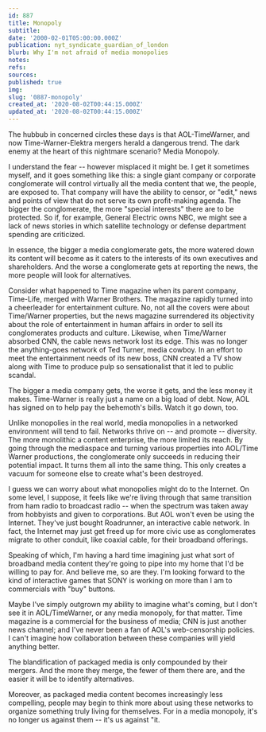 ```yaml
---
id: 887
title: Monopoly
subtitle: 
date: '2000-02-01T05:00:00.000Z'
publication: nyt_syndicate_guardian_of_london
blurb: Why I'm not afraid of media monopolies
notes: 
refs: 
sources: 
published: true
img: 
slug: '0887-monopoly'
created_at: '2020-08-02T00:44:15.000Z'
updated_at: '2020-08-02T00:44:15.000Z'
---
```

The hubbub in concerned circles these days is that AOL-TimeWarner, and now Time-Warner-Elektra mergers herald a dangerous trend. The dark enemy at the heart of this nightmare scenario? Media Monopoly.

I understand the fear -- however misplaced it might be. I get it sometimes myself, and it goes something like this: a single giant company or corporate conglomerate will control virtually all the media content that we, the people, are exposed to. That company will have the ability to censor, or "edit," news and points of view that do not serve its own profit-making agenda. The bigger the conglomerate, the more "special interests" there are to be protected. So if, for example, General Electric owns NBC, we might see a lack of news stories in which satellite technology or defense department spending are criticized.

In essence, the bigger a media conglomerate gets, the more watered down its content will become as it caters to the interests of its own executives and shareholders. And the worse a conglomerate gets at reporting the news, the more people will look for alternatives.

Consider what happened to Time magazine when its parent company, Time-Life, merged with Warner Brothers. The magazine rapidly turned into a cheerleader for entertainment culture. No, not all the covers were about Time/Warner properties, but the news magazine surrendered its objectivity about the role of entertainment in human affairs in order to sell its conglomerates products and culture. Likewise, when Time/Warner absorbed CNN, the cable news network lost its edge. This was no longer the anything-goes network of Ted Turner, media cowboy. In an effort to meet the entertainment needs of its new boss, CNN created a TV show along with Time to produce pulp so sensationalist that it led to public scandal.

The bigger a media company gets, the worse it gets, and the less money it makes. Time-Warner is really just a name on a big load of debt. Now, AOL has signed on to help pay the behemoth's bills. Watch it go down, too.

Unlike monopolies in the real world, media monopolies in a networked environment will tend to fail. Networks thrive on -- and promote -- diversity. The more monolithic a content enterprise, the more limited its reach. By going through the mediaspace and turning various properties into AOL/Time Warner productions, the conglomerate only succeeds in reducing their potential impact. It turns them all into the same thing. This only creates a vacuum for someone else to create what's been destroyed.

I guess we can worry about what monopolies might do to the Internet. On some level, I suppose, it feels like we're living through that same transition from ham radio to broadcast radio -- when the spectrum was taken away from hobbyists and given to corporations. But AOL won't even be using the Internet. They've just bought Roadrunner, an interactive cable network. In fact, the Internet may just get freed up for more civic use as conglomerates migrate to other conduit, like coaxial cable, for their broadband offerings.

Speaking of which, I'm having a hard time imagining just what sort of broadband media content they're going to pipe into my home that I'd be willing to pay for. And believe me, so are they. I'm looking forward to the kind of interactive games that SONY is working on more than I am to commercials with "buy" buttons.

Maybe I've simply outgrown my ability to imagine what's coming, but I don't see it in AOL/TimeWarner, or any media monopoly, for that matter. Time magazine is a commercial for the business of media; CNN is just another news channel; and I've never been a fan of AOL's web-censorship policies. I can't imagine how collaboration between these companies will yield anything better.

The blandification of packaged media is only compounded by their mergers. And the more they merge, the fewer of them there are, and the easier it will be to identify alternatives.

Moreover, as packaged media content becomes increasingly less compelling, people may begin to think more about using these networks to organize something truly living for themselves. For in a media monopoly, it's no longer us against them -- it's us against "it.

